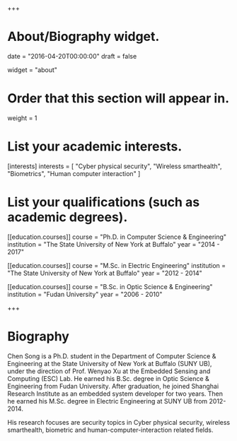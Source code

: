 +++
# About/Biography widget.

date = "2016-04-20T00:00:00"
draft = false

widget = "about"

# Order that this section will appear in.
weight = 1

# List your academic interests.
[interests]
  interests = [
    "Cyber physical security",
    "Wireless smarthealth",
    "Biometrics",
    "Human computer interaction"
  ]

# List your qualifications (such as academic degrees).
[[education.courses]]
  course = "Ph.D. in Computer Science & Engineering"
  institution = "The State University of New York at Buffalo"
  year = "2014 - 2017"

[[education.courses]]
  course = "M.Sc. in Electric Engineering"
  institution = "The State University of New York at Buffalo"
  year = "2012 - 2014"

[[education.courses]]
  course = "B.Sc. in Optic Science & Engineering"
  institution = "Fudan University"
  year = "2006 - 2010"
 
+++

# Biography

Chen Song is a Ph.D. student in the Department of Computer Science & Engineering at the State University of New York at Buffalo (SUNY UB), under the direction of Prof. Wenyao Xu at the Embedded Sensing and Computing (ESC) Lab. He earned his B.Sc. degree in Optic Science & Engineering from Fudan University. After graduation, he joined Shanghai Research Institute as an embedded system developer for two years. Then he earned his M.Sc. degree in Electric Engineering at SUNY UB from 2012-2014.

His research focuses are security topics in Cyber physical security, wireless smarthealth, biometric and human-computer-interaction related fields.